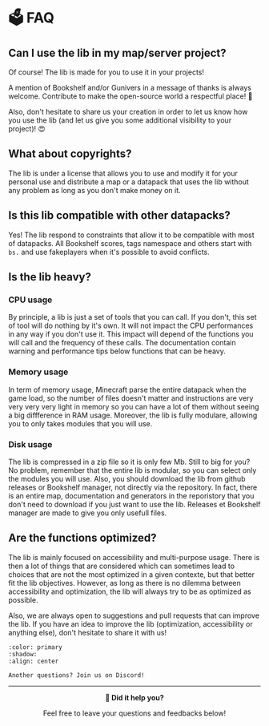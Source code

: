 # 🗳️ FAQ

## Can I use the lib in my map/server project?

Of course! The lib is made for you to use it in your projects!

A mention of Bookshelf and/or Gunivers in a message of thanks is always welcome. Contribute to make the open-source world a respectful place! 🤗

Also, don't hesitate to share us your creation in order to let us know how you use the lib (and let us give you some additional visibility to your project)! 😍

## What about copyrights?

The lib is under a license that allows you to use and modify it for your personal use and distribute a map or a datapack that uses the lib without any problem as long as you don't make money on it.

## Is this lib compatible with other datapacks?

Yes! The lib respond to constraints that allow it to be compatible with most of datapacks. All Bookshelf scores, tags namespace and others start with `bs.` and use fakeplayers when it's possible to avoid conflicts.

## Is the lib heavy?

### CPU usage

By principle, a lib is just a set of tools that you can call. If you don't, this set of tool will do nothing by it's own. It will not impact the CPU performances in any way if you don't use it. This impact will depend of the functions you will call and the frequency of these calls. The documentation contain warning and performance tips below functions that can be heavy.

### Memory usage

In term of memory usage, Minecraft parse the entire datapack when the game load, so the number of files doesn't matter and instructions are very very very very light in memory so you can have a lot of them without seeing a big diffference in RAM usage. Moreover, the lib is fully modulare, allowing you to only takes modules that you will use.

### Disk usage

The lib is compressed in a zip file so it is only few Mb. Still to big for you? No problem, remember that the entire lib is modular, so you can select only the modules you will use. Also, you should download the lib from github releases or Bookshelf manager, not directly via the repository. In fact,  there is an entire map, documentation and generators in the reporistory that you don't need to download if you just want to use the lib. Releases et Bookshelf manager are made to give you only usefull files.

## Are the functions optimized?

The lib is mainly focused on accessibility and multi-purpose usage. There is then a lot of things that are considered which can sometimes lead to choices that are not the most optimized in a given contexte, but that better fit the lib objectives. However, as long as there is no dilemma between accessibility and optimization, the lib will always try to be as optimized as possible.

Also, we are always open to suggestions and pull requests that can improve the lib. If you have an idea to improve the lib (optimization, accessibility or anything else), don't hesitate to share it with us!


```{button-link} https://discord.gg/E8qq6tN
:color: primary
:shadow:
:align: center

Another questions? Join us on Discord!
```

---

<div id="gs-comments" align=center>

**💬 Did it help you?**

Feel free to leave your questions and feedbacks below!

</div>
